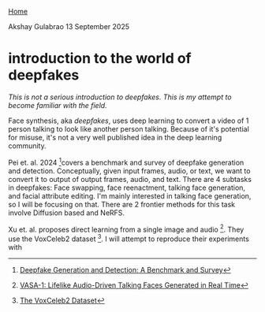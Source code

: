 [Home](./index.html)

Akshay Gulabrao 13 September 2025

# introduction to the world of deepfakes

*This is not a serious introduction to deepfakes. This is my attempt to become familiar with the field.*

Face synthesis, aka *deepfakes*, uses deep learning to convert a video of 1 person talking to look like another person talking. Because of it's potential for misuse, it's not a very well published idea in the deep learning community.

Pei et. al. 2024 [^1]covers a benchmark and survey of deepfake generation and detection. Conceptually, given input frames, audio, or text, we want to convert it to output of output frames, audio, and text. There are 4 subtasks in deepfakes: Face swapping, face reenactment, talking face generation, and facial attribute editing. I'm mainly interested in talking face generation, so I will be focusing on that. There are 2 frontier methods for this task involve Diffusion based and NeRFS.

Xu et. al. proposes direct learning from a single image and audio [^2]. They use the VoxCeleb2 dataset [^3]. I will attempt to reproduce their experiments with 


[^1]: [Deepfake Generation and Detection: A Benchmark and Survey](https://arxiv.org/pdf/2403.17881)
[^2]: [VASA-1: Lifelike Audio-Driven Talking Faces Generated in Real Time](https://arxiv.org/pdf/2404.10667)
[^3]: [The VoxCeleb2 Dataset](https://www.robots.ox.ac.uk/~vgg/data/voxceleb/vox2.html)

